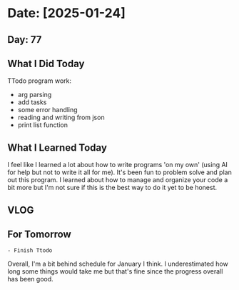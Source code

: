 # Date: [2025-01-24]

## Day: 77
## What I Did Today
TTodo program work:
- arg parsing
- add tasks
- some error handling 
- reading and writing from json 
- print list function

## What I Learned Today

I feel like I learned a lot about how to write programs 'on my own' (using AI for help but not to write it all for me). It's been fun to problem solve and plan out this program. I learned about how to manage and organize your code a bit more but I'm not sure if this is the best way to do it yet to be honest.

## VLOG


## For Tomorrow
    - Finish Ttodo

Overall, I'm a bit behind schedule for January I think. I underestimated how long some things would take me but that's fine since the progress overall has been good. 
